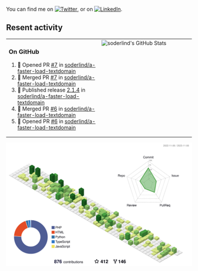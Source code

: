 


<!-- Actual text -->
You can find me on [![Twitter][1.2]][1], or on [![LinkedIn][2.2]][2].

<!-- Icons -->

[1.2]: http://i.imgur.com/wWzX9uB.png (twitter icon without padding)
[2.2]: https://raw.githubusercontent.com/MartinHeinz/MartinHeinz/master/linkedin-3-16.png (LinkedIn icon without padding)

<!-- Links to your social media accounts -->

[1]: https://twitter.com/soderlind
[2]: https://www.linkedin.com/in/soderlind/

## Resent activity

<table width="100%" border="0"><tr><td width="49%">

### On GitHub

<!--START_SECTION:activity-->
1. 💪 Opened PR [#7](https://github.com/soderlind/a-faster-load-textdomain/pull/7) in [soderlind/a-faster-load-textdomain](https://github.com/soderlind/a-faster-load-textdomain)
2. 🎉 Merged PR [#7](https://github.com/soderlind/a-faster-load-textdomain/pull/7) in [soderlind/a-faster-load-textdomain](https://github.com/soderlind/a-faster-load-textdomain)
3. 🚀 Published release [2.1.4](https://github.com/soderlind/a-faster-load-textdomain/releases/tag/2.1.4) in [soderlind/a-faster-load-textdomain](https://github.com/soderlind/a-faster-load-textdomain)
4. 🎉 Merged PR [#6](https://github.com/soderlind/a-faster-load-textdomain/pull/6) in [soderlind/a-faster-load-textdomain](https://github.com/soderlind/a-faster-load-textdomain)
5. 💪 Opened PR [#6](https://github.com/soderlind/a-faster-load-textdomain/pull/6) in [soderlind/a-faster-load-textdomain](https://github.com/soderlind/a-faster-load-textdomain)
<!--END_SECTION:activity-->
  </td>
<td width="49%" valign="top">
  <img   alt="soderlind's GitHub Stats" src="https://awesome-github-stats.azurewebsites.net/user-stats/soderlind?cardType=level-alternate&Title=FFFFFF&Border=FFFFFF" />
</td></tr></table>


![](./profile-3d-contrib/profile-green-animate.svg)


